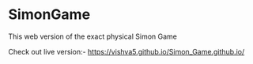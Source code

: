 # SimonGame
This web version of the exact physical Simon Game

Check out live version:-
https://vishva5.github.io/Simon_Game.github.io/

